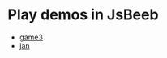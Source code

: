 
# Play demos in JsBeeb
- [game3](https://bbc.godbolt.org/?&disc1=https://nick-chapman.github.io/beeb/game3.ssd&autoboot)
- [jan](https://bbc.godbolt.org/?&disc1=https://nick-chapman.github.io/beeb/jan.ssd&autoboot)
